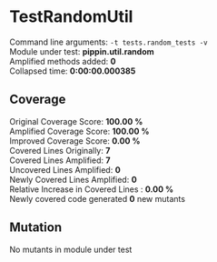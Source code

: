 



# TestRandomUtil
  
Command line arguments: `-t tests.random_tests -v`  
Module under test: **pippin.util.random**  
Amplified methods added: **0**  
Collapsed time: **0:00:00.000385**
## Coverage
  
Original Coverage Score: **100.00 %**  
Amplified Coverage Score: **100.00 %**  
Improved Coverage Score: **0.00 %**  
Covered Lines Originally: **7**  
Covered Lines Amplified: **7**  
Uncovered Lines Amplified: **0**  
Newly Covered Lines Amplified: **0**  
Relative Increase in Covered Lines : **0.00 %**  
Newly covered code generated **0** new mutants
## Mutation
  
No mutants in module under test